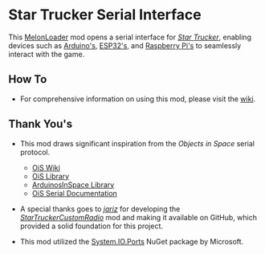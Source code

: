 # Star Trucker Serial Interface
This [MelonLoader](https://melonwiki.xyz) mod opens a serial interface for [*Star Trucker*](https://star-trucker.com), enabling devices such as [Arduino's](https://www.arduino.cc/), [ESP32's](https://www.espressif.com/en/products/socs/esp32), and [Raspberry Pi's](https://www.raspberrypi.com/) to seamlessly interact with the game.

## How To
- For comprehensive information on using this mod, please visit the [wiki](https://github.com/mookeyj79/Star-Trucker-Serial-Interface/wiki).

## Thank You's
- This mod draws significant inspiration from the *Objects in Space* serial protocol.
	- [OiS Wiki](https://oiswiki.sysadninjas.net/wiki/Main_Page)
	- [OiS Library](https://github.com/Segwegler/OIS_Library)
	- [ArduinosInSpace Library](https://oiswiki.sysadninjas.net/wiki/Arduinos_in_Space)
	- [OiS Serial Documentation](http://web.archive.org/web/20210618161211/http://objectsgame.com/the-controllers/ois-serial-data-protocol/)

- A special thanks goes to [*jariz*](https://github.com/jariz) for developing the [*StarTruckerCustomRadio*](https://github.com/jariz/StarTruckerCustomRadio) mod and making it available on GitHub, which provided a solid foundation for this project.

- This mod utilized the [System.IO.Ports](https://www.nuget.org/packages/system.io.ports/) NuGet package by Microsoft.
